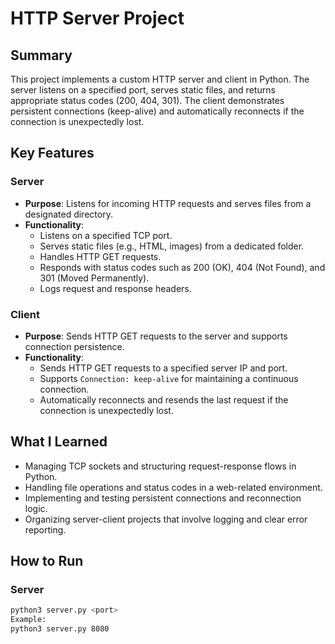 # HTTP Server Project

## Summary
This project implements a custom HTTP server and client in Python. The server listens on a specified port, serves static files, and returns appropriate status codes (200, 404, 301). The client demonstrates persistent connections (keep-alive) and automatically reconnects if the connection is unexpectedly lost.

## Key Features

### Server
- **Purpose**: Listens for incoming HTTP requests and serves files from a designated directory.  
- **Functionality**:  
  - Listens on a specified TCP port.  
  - Serves static files (e.g., HTML, images) from a dedicated folder.  
  - Handles HTTP GET requests.  
  - Responds with status codes such as 200 (OK), 404 (Not Found), and 301 (Moved Permanently).  
  - Logs request and response headers.

### Client
- **Purpose**: Sends HTTP GET requests to the server and supports connection persistence.  
- **Functionality**:  
  - Sends HTTP GET requests to a specified server IP and port.  
  - Supports `Connection: keep-alive` for maintaining a continuous connection.  
  - Automatically reconnects and resends the last request if the connection is unexpectedly lost.

## What I Learned
- Managing TCP sockets and structuring request-response flows in Python.  
- Handling file operations and status codes in a web-related environment.  
- Implementing and testing persistent connections and reconnection logic.  
- Organizing server-client projects that involve logging and clear error reporting.

## How to Run

### Server
```bash
python3 server.py <port>
Example:
python3 server.py 8080

